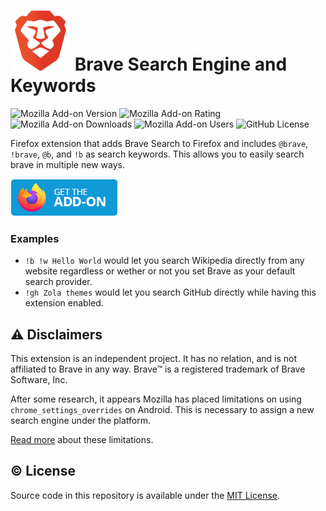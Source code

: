 # ![Brave logo](icons/96x96.png) Brave Search Engine and Keywords

![Mozilla Add-on Version](https://img.shields.io/amo/v/%7B53c0f15a-a430-4d4f-ac91-caed0d516155%7D)
![Mozilla Add-on Rating](https://img.shields.io/amo/rating/%7B53c0f15a-a430-4d4f-ac91-caed0d516155%7D)
![Mozilla Add-on Downloads](https://img.shields.io/amo/dw/%7B53c0f15a-a430-4d4f-ac91-caed0d516155%7D)
![Mozilla Add-on Users](https://img.shields.io/amo/users/%7B53c0f15a-a430-4d4f-ac91-caed0d516155%7D)
![GitHub License](https://img.shields.io/github/license/semanticdata/firefox-brave-search)

Firefox extension that adds Brave Search to Firefox and includes `@brave`, `!brave`, `@b`, and `!b` as search keywords. This allows you to easily search brave in multiple new ways.

[![Get the Addon](https://raw.githubusercontent.com/semanticdata/text-revealer-firefox-extension/master/firefox.png)](https://addons.mozilla.org/en-US/firefox/addon/brave-search-and-keyword/)

### Examples

- `!b !w Hello World` would let you search Wikipedia directly from any website regardless or wether or not you set Brave as your default search provider.
- `!gh Zola themes` would let you search GitHub directly while having this extension enabled.

## ⚠ Disclaimers

This extension is an independent project. It has no relation, and is not affiliated to Brave in any way. Brave™ is a registered trademark of Brave Software, Inc.

After some research, it appears Mozilla has placed limitations on using `chrome_settings_overrides` on Android. This is necessary to assign a new search engine under the platform.

[Read more](https://extensionworkshop.com/documentation/develop/differences-between-desktop-and-android-extensions) about these limitations.

## © License

Source code in this repository is available under the [MIT License](LICENSE).
